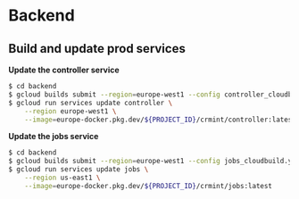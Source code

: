 # Backend

## Build and update prod services

**Update the controller service**

```sh
$ cd backend
$ gcloud builds submit --region=europe-west1 --config controller_cloudbuild.yaml
$ gcloud run services update controller \
    --region europe-west1 \
    --image=europe-docker.pkg.dev/${PROJECT_ID}/crmint/controller:latest
```

**Update the jobs service**

```sh
$ cd backend
$ gcloud builds submit --region=europe-west1 --config jobs_cloudbuild.yaml
$ gcloud run services update jobs \
    --region us-east1 \
    --image=europe-docker.pkg.dev/${PROJECT_ID}/crmint/jobs:latest
```

